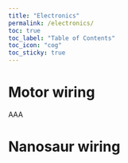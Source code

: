 ```yaml
---
title: "Electronics"
permalink: /electronics/
toc: true
toc_label: "Table of Contents"
toc_icon: "cog"
toc_sticky: true
---
```


# Motor wiring

AAA

# Nanosaur wiring